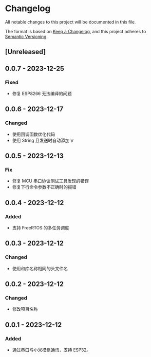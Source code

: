 # Changelog

All notable changes to this project will be documented in this file.

The format is based on [Keep a Changelog](https://keepachangelog.com/zh-CN/1.0.0/),
and this project adheres to [Semantic Versioning](https://semver.org/lang/zh-CN/spec/v2.0.0.html).

## [Unreleased]

## 0.0.7 - 2023-12-25

### Fixed

- 修复 ESP8266 无法编译的问题

## 0.0.6 - 2023-12-17

### Changed

- 使用回调函数优化代码
- 使用 String 且发送时自动添加 \r

## 0.0.5 - 2023-12-13

### Fix

- 修复 MCU 串口协议测试工具发现的错误
- 修复下行命令参数不正确时的报错

## 0.0.4 - 2023-12-12

### Added

- 支持 FreeRTOS 的多任务调度

## 0.0.3 - 2023-12-12

### Changed

- 使用和库名称相同的头文件名

## 0.0.2 - 2023-12-12

### Changed

- 修改项目名称

## 0.0.1 - 2023-12-12

### Added

- 通过串口与小米模组通讯，支持 ESP32。
